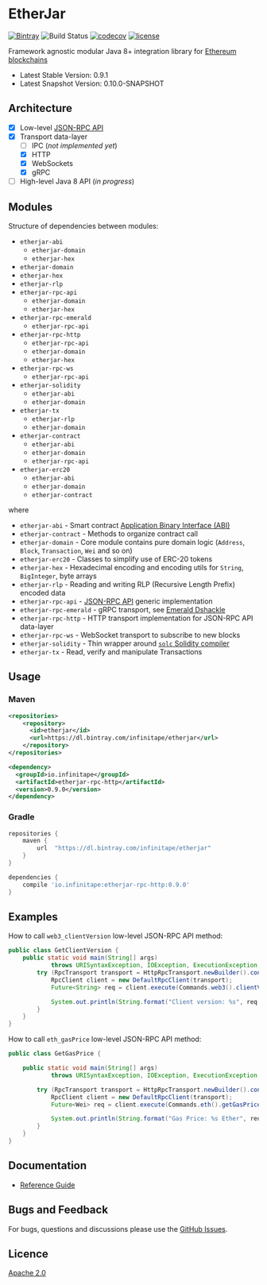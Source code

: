 # EtherJar

[![Bintray](https://img.shields.io/bintray/v/infinitape/etherjar/etherjar-domain.svg)](https://bintray.com/infinitape/etherjar)
![Build Status](https://github.com/emeraldpay/etherjar/workflows/Tests/badge.svg)
[![codecov](https://codecov.io/gh/emeraldpay/etherjar/branch/master/graph/badge.svg)](https://codecov.io/gh/emeraldpay/etherjar)
[![license](https://img.shields.io/github/license/emeraldpay/etherjar.svg?maxAge=2592000)](https://github.com/emeraldpay/etherjar/blob/master/LICENSE)

Framework agnostic modular Java 8+ integration library for [Ethereum blockchains](https://www.ethereum.org)

- Latest Stable Version: 0.9.1
- Latest Snapshot Version: 0.10.0-SNAPSHOT

## Architecture

* [x] Low-level [JSON-RPC API](https://github.com/ethereum/wiki/wiki/JSON-RPC)
* [x] Transport data-layer 
  * [ ] IPC (_not implemented yet_)  
  * [x] HTTP
  * [x] WebSockets
  * [x] gRPC
* [ ] High-level Java 8 API (_in progress_)

## Modules

Structure of dependencies between modules:

* `etherjar-abi`
  * `etherjar-domain`
  * `etherjar-hex`
* `etherjar-domain`
* `etherjar-hex`  
* `etherjar-rlp`
* `etherjar-rpc-api`  
  * `etherjar-domain`
  * `etherjar-hex`
* `etherjar-rpc-emerald`
  * `etherjar-rpc-api`
* `etherjar-rpc-http`
  * `etherjar-rpc-api`
  * `etherjar-domain`
  * `etherjar-hex`
* `etherjar-rpc-ws`  
  * `etherjar-rpc-api`
* `etherjar-solidity`
  * `etherjar-abi`
  * `etherjar-domain`
* `etherjar-tx`
  * `etherjar-rlp`
  * `etherjar-domain`
* `etherjar-contract`
  * `etherjar-abi`
  * `etherjar-domain`
  * `etherjar-rpc-api` 
* `etherjar-erc20`  
  * `etherjar-abi`
  * `etherjar-domain`
  * `etherjar-contract`

where

* `etherjar-abi` - Smart contract [Application Binary Interface (ABI)](https://github.com/ethereum/wiki/wiki/Ethereum-Contract-ABI)
* `etherjar-contract` - Methods to organize contract call  
* `etherjar-domain` - Core module contains pure domain logic (`Address`, `Block`, `Transaction`, `Wei` and so on)
* `etherjar-erc20` - Classes to simplify use of ERC-20 tokens 
* `etherjar-hex` - Hexadecimal encoding and encoding utils for `String`, `BigInteger`, byte arrays
* `etherjar-rlp` - Reading and writing RLP (Recursive Length Prefix) encoded data 
* `etherjar-rpc-api` - [JSON-RPC API](https://github.com/ethereum/wiki/wiki/JSON-RPC) generic implementation
* `etherjar-rpc-emerald` - gRPC transport, see [Emerald Dshackle](https://github.com/emeraldpay/dshackle)
* `etherjar-rpc-http` - HTTP transport implementation for JSON-RPC API data-layer
* `etherjar-rpc-ws` - WebSocket transport to subscribe to new blocks
* `etherjar-solidity` - Thin wrapper around [`solc` Solidity compiler](https://github.com/ethereum/solidity)
* `etherjar-tx` - Read, verify and manipulate Transactions   

## Usage

### Maven

```xml
<repositories>
    <repository>
      <id>etherjar</id>
      <url>https://dl.bintray.com/infinitape/etherjar</url>
    </repository>
</repositories>

<dependency>
  <groupId>io.infinitape</groupId>
  <artifactId>etherjar-rpc-http</artifactId>
  <version>0.9.0</version>
</dependency>
```

### Gradle

```groovy
repositories {
    maven {
        url  "https://dl.bintray.com/infinitape/etherjar" 
    }
}

dependencies {
    compile 'io.infinitape:etherjar-rpc-http:0.9.0'
}
```

## Examples

How to call `web3_clientVersion` low-level JSON-RPC API method:

```java
public class GetClientVersion {
    public static void main(String[] args)
            throws URISyntaxException, IOException, ExecutionException, InterruptedException {        
        try (RpcTransport transport = HttpRpcTransport.newBuilder().connectTo("http://127.0.0.1:8545").build()) {
            RpcClient client = new DefaultRpcClient(transport);
            Future<String> req = client.execute(Commands.web3().clientVersion());

            System.out.println(String.format("Client version: %s", req.get()));
        }
    }
}
```

How to call `eth_gasPrice` low-level JSON-RPC API method:

```java
public class GetGasPrice {

    public static void main(String[] args)
            throws URISyntaxException, IOException, ExecutionException, InterruptedException {

        try (RpcTransport transport = HttpRpcTransport.newBuilder().connectTo("http://127.0.0.1:8545").build()) {
            RpcClient client = new DefaultRpcClient(transport);
            Future<Wei> req = client.execute(Commands.eth().getGasPrice());

            System.out.println(String.format("Gas Price: %s Ether", req.get().toEthers(12)));
        }
    }
}
```

## Documentation

* [Reference Guide](./docs/index.md)

## Bugs and Feedback

For bugs, questions and discussions please use the [GitHub Issues](https://github.com/Infinitape/etherjar/issues).

## Licence

[Apache 2.0](LICENSE)
